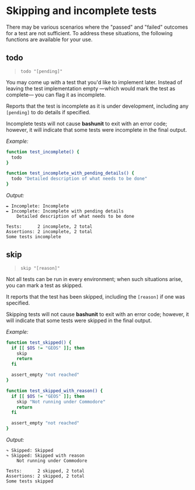 # Skipping and incomplete tests

There may be various scenarios where the "passed" and "failed" outcomes for a test are not sufficient.
To address these situations, the following functions are available for your use.

## todo
> `todo "[pending]"`

You may come up with a test that you'd like to implement later.
Instead of leaving the test implementation empty —which would mark the test as complete— you can flag it as incomplete.

Reports that the test is incomplete as it is under development, including any `[pending]` to do details if specified.

Incomplete tests will not cause **bashunit** to exit with an error code;
however, it will indicate that some tests were incomplete in the final output.

*Example:*
```bash
function test_incomplete() {
  todo
}

function test_incomplete_with_pending_details() {
  todo "Detailed description of what needs to be done"
}
```

*Output:*
```text
✒ Incomplete: Incomplete
✒ Incomplete: Incomplete with pending details
    Detailed description of what needs to be done

Tests:      2 incomplete, 2 total
Assertions: 2 incomplete, 2 total
Some tests incomplete
```

## skip
> `skip "[reason]"`

Not all tests can be run in every environment; when such situations arise, you can mark a test as skipped.

It reports that the test has been skipped, including the `[reason]` if one was specified.

Skipping tests will not cause **bashunit** to exit with an error code;
however, it will indicate that some tests were skipped in the final output.

*Example:*
```bash
function test_skipped() {
  if [[ $OS != "GEOS" ]]; then
    skip
    return
  fi

  assert_empty "not reached"
}

function test_skipped_with_reason() {
  if [[ $OS != "GEOS" ]]; then
    skip "Not running under Commodore"
    return
  fi

  assert_empty "not reached"
}
```

*Output:*
```text
↷ Skipped: Skipped
↷ Skipped: Skipped with reason
    Not running under Commodore

Tests:      2 skipped, 2 total
Assertions: 2 skipped, 2 total
Some tests skipped
```
